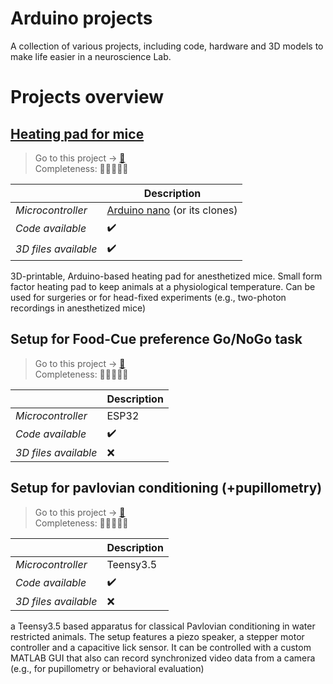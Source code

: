 # Arduino projects
A collection of various projects, including code, hardware and 3D models to make life easier in a neuroscience Lab.

# Projects overview

## [Heating pad for mice](mouseHeatingPad) 
> Go to this project -> [:link:](https://github.com/LeonardoLupori/arduinoProjects/tree/main/mouseHeatingPad)  
> Completeness: :yellow_heart::yellow_heart::yellow_heart::yellow_heart::white_heart:

||Description|
|---|---|
|*Microcontroller*|[Arduino nano](https://store.arduino.cc/products/arduino-nano) (or its clones)|
|*Code available*|:heavy_check_mark:|
|*3D files available*|:heavy_check_mark:|

3D-printable, Arduino-based heating pad for anesthetized mice. Small form factor heating pad to keep animals at a physiological temperature. Can be used for surgeries or for head-fixed experiments (e.g., two-photon recordings in anesthetized mice)

## Setup for Food-Cue preference Go/NoGo task
> Go to this project -> [:link:](https://github.com/LeonardoLupori/arduinoProjects/tree/main/foodCuePreference)  
> Completeness: :yellow_heart::yellow_heart::white_heart::white_heart::white_heart:

||Description|
|---|---|
|*Microcontroller*|ESP32|
|*Code available*|:heavy_check_mark:|
|*3D files available*|:x:|

## Setup for pavlovian conditioning (+pupillometry)
> Go to this project -> [:link:](https://github.com/LeonardoLupori/arduinoProjects/tree/main/cuedConditioning)  
> Completeness: :yellow_heart::yellow_heart::white_heart::white_heart::white_heart:

||Description|
|---|---|
|*Microcontroller*|Teensy3.5|
|*Code available*|:heavy_check_mark:|
|*3D files available*|:x:|

a Teensy3.5 based apparatus for classical Pavlovian conditioning in water restricted animals. The setup features a piezo speaker, a  stepper motor controller and a capacitive lick sensor.
It can be controlled with a custom MATLAB GUI that also can record synchronized video data from a camera (e.g., for pupillometry or behavioral evaluation)
